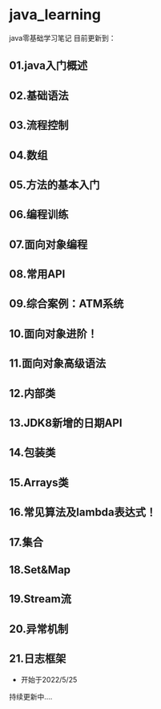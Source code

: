# java_learning
java零基础学习笔记 目前更新到：
## 01.java入门概述
## 02.基础语法
## 03.流程控制
## 04.数组
## 05.方法的基本入门
## 06.编程训练
## 07.面向对象编程
## 08.常用API
## 09.综合案例：ATM系统
## 10.面向对象进阶！
## 11.面向对象高级语法
## 12.内部类
## 13.JDK8新增的日期API
## 14.包装类
## 15.Arrays类
## 16.常见算法及lambda表达式！
## 17.集合
## 18.Set&Map
## 19.Stream流
## 20.异常机制
## 21.日志框架

* 开始于2022/5/25

持续更新中....
